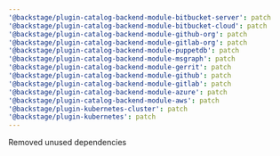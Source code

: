 ```yaml
---
'@backstage/plugin-catalog-backend-module-bitbucket-server': patch
'@backstage/plugin-catalog-backend-module-bitbucket-cloud': patch
'@backstage/plugin-catalog-backend-module-github-org': patch
'@backstage/plugin-catalog-backend-module-gitlab-org': patch
'@backstage/plugin-catalog-backend-module-puppetdb': patch
'@backstage/plugin-catalog-backend-module-msgraph': patch
'@backstage/plugin-catalog-backend-module-gerrit': patch
'@backstage/plugin-catalog-backend-module-github': patch
'@backstage/plugin-catalog-backend-module-gitlab': patch
'@backstage/plugin-catalog-backend-module-azure': patch
'@backstage/plugin-catalog-backend-module-aws': patch
'@backstage/plugin-kubernetes-cluster': patch
'@backstage/plugin-kubernetes': patch
---
```


Removed unused dependencies
